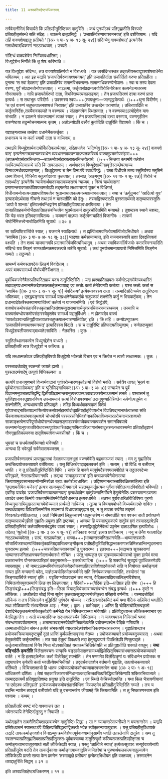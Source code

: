 ```yaml
---
title: 11 अश्वप्रतिग्रहेष्ट्यधिकरणम्

---
```


तत्रैवेदानीमिदं विचार्यते किं प्रतिग्रहीतुरिष्टिरुत दातुरिति । कथं पुनर्योऽश्वं प्रतिगृह्णातीति विस्पष्टे प्रतिग्रहीतृसंबन्धे सति संदेहः । उपक्रमे दातृप्रसिद्धेः । ‘प्रजापतिर्वरुणायाश्वमनयत्’ इति दर्शयिष्यामः । यदि तर्हि वाक्यशेषाद्दातुः प्रतीयते ‘ \[(अ॰ १ पा॰ ४ अ॰ १३ सू॰ २४)\] संदिग्धेषु वाक्यशेषात्’ इत्यनेनैव गतार्थत्वादधिकरणं नाऽऽरब्धव्यम् । उच्यते ।

संदिग्धं वाक्यशेषेण निर्णेयमवधारितम् ।  
विध्युद्देशेन निर्णीते किं तु शेषः करिष्यति ॥  


यत्र विध्युद्देशः संदिग्धः, तत्र वाक्यशेषान्निर्णयो न विरुध्यते । यत्र त्वसंदिग्धस्तत्र तद्बलीयस्त्वाद्वाक्यशेषबाधेनैव भवितव्यम् । अत इह यद्यपि ‘प्रजापतिर्वरुणायश्वमनयत्’ इति प्रजापतिर्दाता संकीर्तितो वरुणः प्रतिग्रहीता । पुनश्च ‘स स्वां देवताम्’ इति प्रजापतिरेव समानविभक्त्यन्तः सामानाधिकरण्येनोपात्तः । स्वा च तस्य देवता वरुणः, पूर्वं संप्रदानत्वेनोपात्तत्वात् । नाऽऽत्मा, कर्तृत्वसंप्रदानत्वयोर्विरोधिनोरेकत्र कल्पनेऽन्यतरस्य गौणत्वापत्तेः । नापि प्रजापतेर्वरुणो दाता, विभक्तिव्यत्ययप्रसङ्गत् । तेन प्रजापतिरश्वं दत्त्वा वरुणं प्राप्त इत्यर्थः । स तथाभूतः परिदीर्णः । उदरमस्य श्वय+++(श्वयथुनाः—जलवृद्ध्येत्यर्थः ।)+++थुना विदीर्णम् । ‘स एतं वारुणं चतुष्कपालमपश्यत्तं निरवपत्’ इति प्रजापतेरेव तच्छब्देन परामर्शात् । तन्निरवपदिति च कर्तृत्वनिर्देशः,तस्यैवावकल्पते न वरुणस्य । संप्रदानत्वेन स्थितत्वात् । न वरुणस्याऽऽत्मोद्देशेन यागः संभवति । न ह्यात्मने संकल्प्यमानं त्यक्तं स्यात् । तेन प्रजापतिनाऽश्वं दत्त्वा वरुणाय, वरुणगृहीतेन वारुणेष्टया तदुन्मोचनमात्मनः कृतम् । अतोऽन्योऽपि दत्त्वैवं कुर्यादिति दातुरिति विज्ञायते । किं च ।

यज्ञाङ्गत्वाच्च तच्छेषाः प्रधानेनैककर्तृकाः ।  
प्रधानस्य च यः कर्ता स्वामी दाता स वाजिनाम् ॥  


तथाऽपि विध्युद्देशार्थवादयोर्विप्रतिपन्नार्थत्वात्, संदेहाभावेन ‘संदिग्धेषु \[(अ॰ १ पा॰ ४ अ॰ १३ सू॰ २४)\]  वाक्यशे षात्’ इत्यनेनागच्छदन्यतरबाधेन व्यवधारणकल्पनयाऽन्यतकविषयं वाक्यमुपक्रमोपसंहारा+++(उपक्रमोपसंहारचिन्तया—उपक्रमोपसंहारबलाबलचिन्तयेत्यर्थः ।)+++चिन्तया कथमपि क्लेशेन गमयितव्यमित्यारम्भे सति किं तावत्प्राप्तम् । अर्थवादस्य विध्युद्देशाधीनप्रवृत्तेस्तच्छेषत्वाच्च विनाऽऽनर्थक्यप्रसङ्गात् । विध्युद्देशस्य च तेन विनाऽपि स्वार्थसिद्धेः । यच्च विधीयते तस्य स्तुतिर्यस्य स्तुतिर्न तस्य विधानं, विधिनैव स्तुत्यपेक्षायाः कृतत्वात् । तस्मात् ‘अङ्गगुण \[(अ॰ १२ पा॰ २ सू॰ २७)\] विरोधे च तादर्थ्यात्’ इत्यनेनैव न्यायेनार्थवादस्यासमञ्जसत्त्वं न्याय्यम् । नित्यं चार्थवादानां प्रमाणान्तरावगतार्थविषयत्वमतोऽपि तद्गतमेव लक्षणाश्रयणं युक्तं न विधिगतं, विधीनामन्येनात्यन्ताप्राप्तविषयत्वेन श्रुतान्यथात्वकल्पनस्याप्रमाणकत्वात् । यथा च ‘ऊर्गुदुम्बरः’ ‘आदित्यो यूपः’ इत्यादयोऽर्थवादा नीयन्ते तथाऽयं न यास्यतीति को हेतुः । तस्माद्विस्पष्टाऽपि पुरस्तादर्थवादे दातृव्यापारस्तुतिः ‘आपो वै शान्ताः’ इतिवत्संबन्धिद्वारेण प्रतिग्रहीतृविषयाऽवधारयितव्या । तेन दानप्रतिग्रहकर्मणोर्भेदात्प्रतिग्रहसंबन्धित्वेन श्रुतमेतत्कर्म दातुरचोदितमिति मन्यामहे । तुशब्दस्य स्थाने चशब्दः, किं चेह भवत इतिवद्गमयितव्यः । यजमानं वाऽम्याः कर्तृत्वेनाचादितं विजानीमः । तत्कर्म चेष्टेर्निमित्तत्त्वेनाचोदितमिति सूत्रार्थः ॥ ३० ॥

सा खल्विष्टिरार्त्विजे स्यात् । यजमाने स्यादित्यर्थः । स ह्यृर्त्विजामयमित्येवमार्त्विजोऽभिधीयते । अथवा ‘स्वामिस \[(अ॰ ३ पा॰ ७ अ॰ १८ सू॰ ३८)\] प्तदशाः कर्मसामान्यात्, इति यजमानस्यापि ब्रह्मा दिवद्दत्विक्त्वं वक्ष्यति । तेन शक्यं याजमानमपि प्रदानमार्त्विजमित्यभिधातुम् । अथवा स्वामिकर्मार्त्विजयोः कतरस्मिन्स्यादिति संदिग्धे यत्र लिङ्गं सामर्थ्यात्मकमवकल्पते तत्रेति सूत्रार्थः । कथं पुनर्यजमानव्यापारो निमित्तमिति लिङ्गेन गम्यते । तदुच्यते ।

सामर्थ्यं कर्मणस्तावदेकं लिङ्गं विवक्षितम् ।  
अपरं वाक्यसामर्थ्यं पौर्वापर्यनिरीक्षणात् ॥  


पूर्वाधिकरणेनैवैतत्प्रतिपादितप्रायं यदत्र दातुरिष्टिरिति । यदा ह्यश्वप्रतिग्रहवतः कर्मणोऽङ्गमेवेत्यवधारितं तदाऽङ्गप्रधानानामेकदेशकालकर्तृकन्यायाद्य एव क्रतोः कर्ता तेनैवेयमपि कर्तव्या । यश्च क्रतोः कर्ता स ‘स्वामिक \[(अ॰ ३ पा॰ ८ अ॰ १ सू॰ १)\] र्मपरिक्रयः’ इत्येवमश्वरस्य दाता । तस्मादिसंदिग्धमेव दातुरिष्टया भवितव्यम् । एतद्ध्यङ्गस्य सामर्थ्यं यत्प्रधानेनैककर्तृकं सदुपकारं शक्नोति कर्तुं न भिन्नकर्तृकम् । तेन प्रधानवदेवेतरैस्तस्यामप्यार्त्विज्यं कर्तव्यं न याजमानमिति । एवं सिद्धेऽपि, वाक्योपक्रमोपसंहारविरधकृतभ्रान्तिसंशयव्युदासमात्रार्थमुत्तरमधिकरणमारब्धव्यम् । तस्यापि च वाक्यसंबन्धोपक्रमोपसंहारस्येदृशमेव सामर्थ्यं यद्दातुर्विधत्ते । न ह्येतावदेव वाक्यं ‘यावतोऽश्वान्प्रतिगृह्णीयात्तावतश्चतुष्क्रपालन्वारुणान्निर्वपेत्’ इति । किं तर्हि । अन्योऽप्युपक्रमः ‘प्रजापतिर्वरुणायाश्वमनयत्’ इत्यादिरस्य विद्यते । स च दातुरिष्टिं प्रतिपादयतीत्युक्तम् । नन्वेतदप्युक्तं विध्युद्देशबलीयस्त्वाद्बाध्यतेऽसाविति । नैतदस्ति । कुतः ।

स्तुतिर्लब्धात्मकत्वेन विध्युगद्देशेन बाध्यते ।  
प्रतिग्रहीतरि त्वत्र विध्युद्देशो न कल्पितः ॥  


यदि लब्धात्मकोऽत्र प्रतिग्रहीतृविषयो विध्युद्देशो भवेत्ततो विचार एव न क्रियेत न त्वसौ लब्धात्मकः । कुतः ।

परस्तादर्थवादेषु स्वतन्त्रो जायते ह्यसौ ।  
पुरस्तादर्थवादेषु तत्पूर्वा विधिकल्पना ॥  


सत्यपि प्रधानगुणभावे विध्यर्थवादानां पूर्वापरोच्चारणकृतोऽन्यो विशेषो भवति । सर्वत्रैव तावत् ‘मुख्यं वा पूर्वचोदनाल्लोकवत्’ इति च श्रुतिलिङ्गाधिकर \[(अ॰ ३ पा॰ ३ अ॰ ७)\] णन्यायेन च पूर्वं विज्ञानमनुपजातप्रतिद्वन्द्वि द्वितीयविज्ञानान्तरानुत्पत्त्यवस्थत्वादाञ्जस्येनाऽऽत्मानं लभते । पश्चात्तनं तु पूर्वविज्ञानावरुद्धज्ञानविषय उपजायमानं सत्यां विरोधावस्थायां तदानुगुण्यातिरिक्तेन रूपेणोत्पत्तुमेव न शक्नोतीति, अन्यथात्वमपि प्रतिपद्यते । तदिह विध्यर्थवादत्वकृतं विशेषं पूर्वपश्चाद्भावितयाऽनाश्रित्योपक्रसोपसंहारयोर्दातृप्रतिग्रहीतृविषयत्वेन विप्रतिपद्यमानार्थत्वात्तथा सति चैकवाक्यत्वासंभवात्पृथक्त्वे चोभयोरपि परस्परसंनिधिवशेनाकल्पितविध्यन्तरप्ररोचनान्तरशक्त्योः साकाङ्क्षत्वेनापरिपूर्णाथोयोरानर्थक्यप्रसङ्गादवश्यंभाव्येकवाक्यत्ववशेन समानविषयत्वे कल्प्यमानेऽनुपजातविरोधावस्थपूर्वावधारितदातृगामित्वपरित्यागासंभवादुत्तरमलब्धावस्थमेव प्रतिग्रहीतृज्ञानं गौणगृह्णातिकल्पनया दातृविषयत्वेनाध्यवसीयते । किं च ।

भूयसां च सधर्मत्वमस्मिन्पक्षे भविष्यति ।  
अन्यथा हि भवेत्पूर्वं सर्वमेवासमञ्जसम् ॥  


प्रजापतिर्वरुणादश्चं प्रत्यगृह्णात्स्वां देवतामपादानभूतां वरुणमेवेति बह्वभमञ्जसं स्यात् । मम तु गृह्णातिरेव कथंचित्प्रयोजकब्यापारे वर्तयितव्यः । यत्तु विधिरर्थवादाद्बलवत्तरं इति । सत्यम् । यो विधिः स बलीयान् भवति । न तु प्रतिग्रहीतुरिष्टिरिति विधिः । सर्वत्र हि वाक्ये यत्पूर्वपदैरनवगतमपेक्षितं च तदुत्तरपदेभ्यः परिगृह्यते, नेतरत्प्रतीयमानमपि । तद्यथा ‘सत्रादुदवसाय’ इति क्त्वाप्रत्ययेनैवोत्तरस्यां क्रियायामुदवसानवदन्योन्यनिरपेक्षा बहवः कर्तारोऽवधारिताः । उद्दिश्यमानत्वाच्चाविवक्षितसाहित्या इति ‘पृष्ठशमनीयेन यजेरन्’ इत्यत्र सत्यप्युपादीयमानत्वे संहतबहुकर्तृप्रत्ययः पूर्वेणानपेक्षितत्वादविवक्षितो भविष्यति । एवमिह यावदेव ‘प्रजापतिर्वरुणायाश्वमनयत्’ इत्यर्थवादेन दातुर्वरुणानिर्मोचने हेतुत्वेनेष्टिः प्रशस्यमानाऽवगता तावदेव तस्य किमपि वक्तव्यमितीयमेवेष्टिर्विधास्यत इत्यवधार्यते । ततश्च पूर्वावधारितविधिविषयः पुरुषो विध्यनुमानाभिमुखस्तन्मात्रमेवोच्यमानं प्रार्थयते नाधिकम् । तुल्या च विषयावबोधने विध्यर्थवादयोः शक्तिः । यत्त्वर्थवादस्य विधिशक्तिर्नास्ति तावन्मात्रं विधायकाद्गृह्यत एव, न तु तावता सर्वमेव तद्गतं विवक्ष्यतेऽनपेक्षितत्वात् । अतो निमित्तार्थं लिङुच्चारणं धातुमन्तरेण न संभवतीति यत्र क्वचन धातौ प्रयोक्तव्ये दातृव्यापारार्थगृहीतो गृह्णातिः प्रयुक्त इति द्रष्टव्यम् । अन्यथा हि यस्मात्पुराकल्पे दातुरेवं वृत्तं तस्मादद्यत्वेऽपि प्रतिग्रहीतृभिरेवं कर्तव्यमित्यसंबद्धमेव वाक्यं स्यात् । तस्माद्विध्युद्देशेनैवेत्थं प्रवृत्तेन दाताऽऽश्रित इत्यविरोधः । तदेतत् ‘श्रुतेर्जा \[(अ॰ ३ पा॰ ३ अ॰ १ सू॰ १)\] ताधिकारः स्यात्’ इत्यत्र प्रपञ्चितम् । ननु च तेनैव गतत्वादिह नाऽऽरब्धव्यमेतत् । सत्यं, गतप्रायमेतत् । भाष्या+++(भाष्यान्तरजनितभ्रान्त्येति—भाष्यान्तरकारैः सौत्रार्त्विजशब्दस्यर्त्विक्कर्तृकप्रतिग्रद्दवाचित्वमङ्गीकृत्य प्रतीग्रहीतुरिष्टिसिद्धान्तकरणात्तन्निमित्तभ्रान्तिन्युदसनाय पुनरारम्भ इत्यर्थः ।)+++न्तरजतिभ्रान्त्यपनयार्थं तु पुनरारम्भः । इतरथा+++(यद्यप्यत्र सूत्रकाराणां भाष्यान्तरजनितभ्रान्त्यपनोदनार्थमारभो नोचितः । परंतु भाष्यकृत एव सूत्रव्याख्यार्थमारम्भो युक्त इत्येवं मत्वा प्रकारान्तरेण पौनरुक्त्यपरिहारं वक्तुमारभते— इतरथेत्यादिना ।)+++ हि शक्यमिदं सूत्रद्वयं पूर्वाधिकरणेऽपि व्याख्यातुम् । यो नामाऽऽलम्भनिर्वापवल्लोकवेदयोकश्वप्रतिग्रहाविशेषादनेकान्ते सति न नियोगतः कर्माङ्गत्वं गम्यत इति मन्यमानो वदेत्, याज्ञेऽप्यचोदितमेतत्कर्मभेदे सति निर्णयकारणाभावादिति, तस्योत्तरं ‘सा लिङ्गादार्त्विजे स्यात्’ इति । यदृत्विग्भ्योऽश्वदानं तत्र स्यात्, वैदिकत्वयज्ञियत्वलिङ्गविशेषात्, निमित्तत्वोपयुक्तस्यापि लिङ एव लिङ्गत्वात् । वैदिको+++(वैदिक इति—प्रतिग्रह इति शेषः ।)+++ हि लिङ्संबद्धो+++(लिङ्संबद्ध इति—लिङा विघातृविधेयभावाख्यसंबन्धेन संबद्ध इत्यर्थः ।)+++ दृष्टो न लौकिकः । अथवैतदेव चोद्यं विना सूत्रेण कृतत्वात्सूत्रद्वयमप्येकीकृत्य परिहारो वर्णनीयः । यस्मादचोदितं लौकिकं न तत्र निमित्तत्वेन बुद्धिरिति पूर्ववदेव योज्यम् । तत्रैतत्स्यादेकमिदं कर्म यथा वैदिकं सन्निमित्तं भवतीति तथा लौकिकमपि संभवतीत्यत आह । नैतत् । कुतः । कर्मभेदात् । अस्ति हि चोदिताचोदितत्वकृतो देशादिभेदकृतकर्मव्यक्तिकृतोऽपि कर्मभेदो येन निमित्तव्यवस्था भविष्यति । प्रतिषिद्धत्वाच्च लौकिकस्याभाव एव वेदसिद्धान्तेन । अतो यस्यासंदिग्धः सद्भावस्तस्थैव निमितत्वम् । न चावश्यमस्य निमित्तार्थं श्रवणं संबन्धमात्रपर्यवसानात् । अतश्चाश्वदानस्यैवेयमितिकर्तव्यतेति प्रयोजनवत्त्वेन वैदिकं गमिष्यति । तस्मान्नाचोदितेन संबन्ध इत्येवं संभवत्यपि व्याख्यानेऽर्थवशेनाधिकरणान्तरकरणम् । गृह्णातिशब्दश्च प्रयोजकक्रियायामदृष्टपूर्वो दृढां भ्रान्तिं कुर्वल्लँक्षणावृत्त्या नेतव्यः । प्रयोजकव्यापारे प्रयोज्यवदुपचारात् । अथवा हेतुकर्तर्यपि कर्तृत्वमस्ति । तत्र यदा हेतुत्वं विवक्ष्यते तदा हेतुमद्व्यापारे विवक्षितेऽपि णिजुत्पद्यते । कर्तृत्वमात्रविवक्षायां विनैव णिचा योऽश्वप्रतिग्रहं यथाकथंचिन्निर्वर्तयति स प्रतिगृह्णातीति शक्यते वक्तुम् । **यथा षङ्भिर्हलैः कृषतीति** विलेखनवचनः सन्कृषिः षङ्ढलोपादानसामर्थ्याद्विलेखितृविषयासंभवात्तत्प्रयोजकव्यापारे वर्तते । न हि हलषट्केनैकः कर्ता विलेखितुं शक्नोति । तेन षण्णामेव विलेखितॄणां यः संविधानेन प्रयोजकः स तद्व्यापारेण कृषेरपि कर्ता भवतीत्येवमभिधीयते । तद्वदर्थवादवशेन वर्तमानो गृह्णातिः, तत्प्रयोजकव्यापारे वर्तिष्यते । विचित्रशक्तयो हि धातवः प्रयोज्यप्रयोजकोभयव्यापारवचनत्वेन भावा \[(अ॰ २ पा॰ १ अ॰ १)\] र्थाधिकरणे दर्शिताः । तेषां सहकारिकारणसंनिधानात्कदाचित्काचित्प्रसिद्धिव्यतिरेकेणापि शक्तिरभिव्यज्यते । तस्माद्ददात्यर्थे प्रतिगृह्णातिशब्दः प्रयुक्त इति दातुरिष्टिः । एवं स्थिते केचिच्चोदयन्ति । यथा किल भैत्रायणीयानां ‘स एषोऽश्वः प्रतिगृह्यते’ इत्येकरूपोपक्रमोपसंहारविधिना विस्पष्टमेव प्रतिग्रहीतुरिष्टिरिति गम्यते । तत्र च वदन्ति न्यायेन तावद्वयं बलीयांसो यदि तु वचनान्तरेण जीयामहे किं क्रियतामिति । स तु निष्कारणस्त्राम इति पश्यामः । कथम् ।

प्रतिग्रहीतरि स्पष्टं यदि वाक्यान्तरं ततः ।  
भवेत्तस्यापि तेनेष्टिर्दातुस्तु न निवार्यते ॥  


यथोदाहृतेन तावत्तैत्तिरीयशाखावाक्येन दातुरिष्टिः सिद्धा । सा न न्यायान्तरेणापनीयते न वचनान्तरेण । यद्यपि प्रतिषेधवचनं स्यात्तथाऽपि विहितप्रतिषिद्धत्वाद्विकल्पो भवेन्न स्वीकृतन्यायव्युदासः । यत्तु प्रतिग्रहीतुर्विधायकं तद्यदि तावत्कर्माङ्गवशेन विनाऽप्युपक्रमविशेषात्पूर्ववाक्यार्थानुसार्थेव भवति ततस्तेनापि दातुरेव । अथ तु स्वातन्त्र्यात्प्रतिगृह्णातिवशात्प्रतिग्रहीतुस्ततः पूर्ववाक्याच्चा दातुरित्युभौ करिष्यतस्तत्प्रतिग्रहीतृगता च कर्माङ्गत्वाभावात्पुरुषार्था सती लौकिकेऽपि स्यात् । यस्तु ‘आर्त्विजे स्यात्’ इत्येतत्सूत्रपरः सन्पूर्ववाक्येनापि प्रतिग्रहीतुरेव वदति तेन तत्कर्तृकायाः कर्माङ्गत्वामवादृत्विजामितरेषां च पुरुषार्थफलकल्पनातुल्यत्वेन लौकिकेऽपि प्राप्तौ सत्या केन प्रमणेन ‘तस्माद्यज्ञे प्रतीयत’ इत्येतदभिधीयत इति वक्तव्यम् । तस्मादनेन तावद्दातुरिति सिद्धम् ॥ ३१ ॥

इति अश्वप्रतिग्रहेष्ट्यधिकरणम् ॥ ११ ॥
